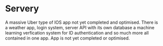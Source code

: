 # Servery
A massive Uber type of IOS app not yet completed and optimised. 
There is a weather app, login system, server API with its own database a machine learning verfication system for ID authentication and so much more all contained in one app. App is not yet completed or optimised.
